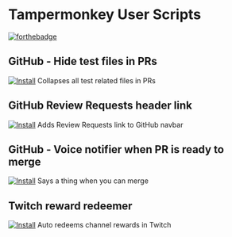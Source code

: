 # Tampermonkey User Scripts

[![forthebadge](https://forthebadge.com/images/badges/made-with-javascript.svg)](https://forthebadge.com)


## GitHub - Hide test files in PRs
[![Install](https://img.shields.io/badge/v0.1.4-install-success)](github-pr-hide-files.user.js?raw=1)
Collapses all test related files in PRs

## GitHub Review Requests header link
[![Install](https://img.shields.io/badge/v0.1.1-install-success)](github-review-header.user.js?raw=1)
Adds Review Requests link to GitHub navbar

## GitHub - Voice notifier when PR is ready to merge
[![Install](https://img.shields.io/badge/v0.2.1-install-success)](github-voice-notifier.user.js?raw=1)
Says a thing when you can merge

## Twitch reward redeemer
[![Install](https://img.shields.io/badge/v0.1-install-success)](twitch-redeem-auto-collector.user.js?raw=1)
Auto redeems channel rewards in Twitch

